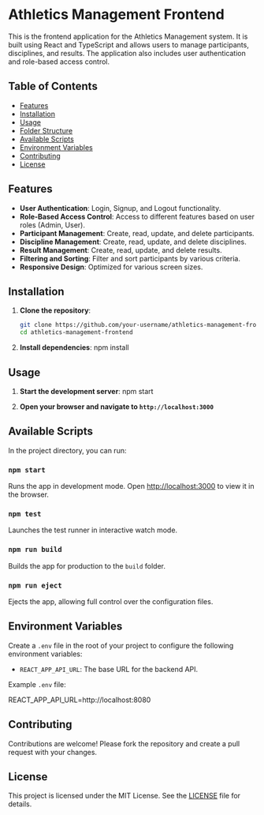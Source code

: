 # Athletics Management Frontend

This is the frontend application for the Athletics Management system. It is built using React and TypeScript and allows users to manage participants, disciplines, and results. The application also includes user authentication and role-based access control.

## Table of Contents

- [Features](#features)
- [Installation](#installation)
- [Usage](#usage)
- [Folder Structure](#folder-structure)
- [Available Scripts](#available-scripts)
- [Environment Variables](#environment-variables)
- [Contributing](#contributing)
- [License](#license)

## Features

- **User Authentication**: Login, Signup, and Logout functionality.
- **Role-Based Access Control**: Access to different features based on user roles (Admin, User).
- **Participant Management**: Create, read, update, and delete participants.
- **Discipline Management**: Create, read, update, and delete disciplines.
- **Result Management**: Create, read, update, and delete results.
- **Filtering and Sorting**: Filter and sort participants by various criteria.
- **Responsive Design**: Optimized for various screen sizes.

## Installation

1. **Clone the repository**:
   ```bash
   git clone https://github.com/your-username/athletics-management-frontend.git
   cd athletics-management-frontend

2. **Install dependencies**:
   npm install

## Usage

1. **Start the development server**:
   npm start

2. **Open your browser and navigate to ``http://localhost:3000``**


## Available Scripts

In the project directory, you can run:

### `npm start`
Runs the app in development mode. Open [http://localhost:3000](http://localhost:3000) to view it in the browser.

### `npm test`
Launches the test runner in interactive watch mode.

### `npm run build`
Builds the app for production to the `build` folder.

### `npm run eject`
Ejects the app, allowing full control over the configuration files.

## Environment Variables

Create a `.env` file in the root of your project to configure the following environment variables:

- `REACT_APP_API_URL`: The base URL for the backend API.

Example `.env` file:

REACT_APP_API_URL=http://localhost:8080


## Contributing

Contributions are welcome! Please fork the repository and create a pull request with your changes.

## License

This project is licensed under the MIT License. See the [LICENSE](LICENSE) file for details.


